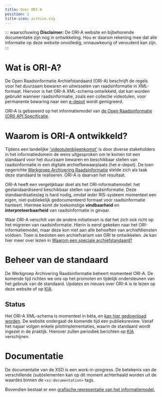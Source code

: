 ```yaml
---
title: Over ORI-A
position: 1
title-icon: archive.svg
---
```


::: waarschuwing
**Disclaimer:** De ORI-A website en bijbehorende documentatie zijn nog in ontwikkeling. Hou er daarom rekening mee dat alle informatie op deze website onvolledig, onnauwkeurig of verouderd kan zijn.
:::

# Wat is ORI-A?

De Open Raadsinformatie Archiefstandaard (ORI-A) beschrijft de regels voor het duurzaam bewaren en uitwisselen van raadsinformatie in XML-formaat. Hiervoor is het ORI-A XML-schema ontwikkeld, dat kan worden gebruikt wanneer raadsinformatie, zoals een collectie videotulen, voor permanente bewaring naar een [e-depot](https://www.nationaalarchief.nl/archiveren/kennisbank/wat-is-een-e-depot) wordt gemigreerd. 

ORI-A is gebaseerd op het informatiemodel van [de Open Raadsinformatie (ORI) API Specificatie](https://github.com/VNG-Realisatie/ODS-Open-Raadsinformatie).

# Waarom is ORI-A ontwikkeld?

Tijdens een landelijke ['videotulenbijeenkomst'](https://kiacommunity.nl/thoughts/11904) is door diverse stakeholders in het informatiedomein de wens uitgesproken om te komen tot een standaard voor het duurzaam bewaren en beschikbaar stellen van raadsinformatie in een digitale archiefbewaarplaats (het e-depot). De toen opgerichte [Werkgroep Archivering Raadsinformatie](colofon) stelde zich als taak deze standaard te realiseren. ORI-A is daarvan het resultaat.

ORI-A heeft een vergelijkbaar doel als het ORI-informatiemodel: het gestandaardiseerd beschikbaar stellen van raadsinformatie. Deze standaardisatieslag is hard nodig, omdat ieder RIS-systeem momenteel een eigen, niet-publiekelijk gedocumenteerd formaat voor raadsinformatie hanteert. Hiermee komt de toekomstige **vindbaarheid** en **interpreteerbaarheid** van raadsinformatie in gevaar.

Waar ORI-A verschilt van de andere initiatieven is dat het zich ook richt op het migreren van raadsinformatie. Hierin is eerst gekeken naar het ORI-informatiemodel, maar deze kon niet aan alle behoeften van archiefdiensten voldoen. Toen is besloten een archiefvariant van ORI te ontwikkelen. Je kan hier meer over lezen in [Waarom een speciale archiefstandaard?](faq)

# Beheer van de standaard
De Werkgroep Archivering Raadsinformatie beheert momenteel ORI-A. De komende tijd richten we ons op het promoten en tijdelijk ondersteunen van het gebruik van de standaard. Updates en nieuws over ORI-A is te lezen op deze website of op [KIA](https://kiacommunity.nl/groups/86-videotulen/welcome).

## Status

Het ORI-A XML-schema is momenteel in bèta, en [kan hier gedownload worden](https://github.com/Regionaal-Archief-Rivierenland/ORI-XSD/releases). De website ondergaat de komende tijd een publieksreview. Vanaf het najaar volgen enkele pilotimplementaties, waarin de standaard wordt ingezet in de praktijk. Hierover zullen periodiek berichten op [KIA](https://kiacommunity.nl/welcome) verschijnen.


# Documentatie

<!-- todo: benoem downloads pagina, het plaatje, en de voor mensen bedoelde documentatie   -->
De documentatie van de XSD is een work-in-progress. De betekenis van de verschillende (sub)elementen kan op dit moment achterhaald worden uit de waardes binnen de `<xs:documentation>` tags.

Bovendien bestaat er een [grafische representatie van het informatiemodel.](ORI-A-diagram.pdf)

